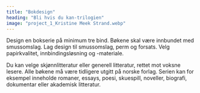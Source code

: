 ```yaml
---
title: "Bokdesign"
heading: "Bli hvis du kan-trilogien"
image: "project_1_Kristine Meek Strand.webp"
---
```


Design en bokserie på minimum tre bind. Bøkene skal være innbundet med smussomslag. Lag design til smussomslag, perm og forsats. Velg papirkvalitet, innbindingsløsning og -materiale.  

Du kan velge skjønnlitteratur eller generell litteratur, rettet mot voksne lesere. Alle bøkene må være tidligere utgitt på norske forlag. Serien kan for eksempel inneholde romaner, essays, poesi, skuespill, noveller, biografi, dokumentar eller akademisk litteratur.
